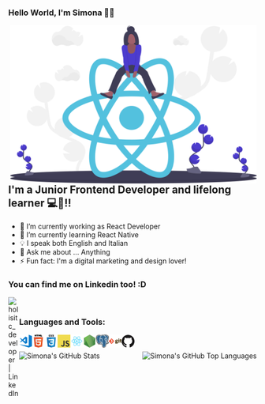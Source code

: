 ### Hello World, I'm Simona 👩👋

 <img align="right" alt="image" src="https://raw.githubusercontent.com/simonacossai/simonacossai/d4cd6c448bc90a6a1a88068f70f0d523110f706e/undraw_react_y7wq.svg" width="500" height="320" />


## I'm a Junior Frontend Developer and lifelong learner 💻🎈!!
- 🔭 I’m currently working as React Developer
- 🌱 I’m currently learning React Native 
- 💡 I speak both English and Italian
- 💬 Ask me about ... Anything
- ⚡ Fun fact: I'm a digital marketing and design lover! 


### You can find me on Linkedin too! :D
[<img align="left" alt="holisitc_developer | LinkedIn" width="22px" src="https://cdn.jsdelivr.net/npm/simple-icons@v3/icons/linkedin.svg" />][linkedin]

<br />

### Languages and Tools:

<img align="left" alt="Visual Studio Code" width="26px" src="https://raw.githubusercontent.com/github/explore/80688e429a7d4ef2fca1e82350fe8e3517d3494d/topics/visual-studio-code/visual-studio-code.png" />
<img align="left" alt="HTML5" width="26px" src="https://raw.githubusercontent.com/github/explore/80688e429a7d4ef2fca1e82350fe8e3517d3494d/topics/html/html.png" />
<img align="left" alt="CSS3" width="26px" src="https://raw.githubusercontent.com/github/explore/80688e429a7d4ef2fca1e82350fe8e3517d3494d/topics/css/css.png" />
<img align="left" alt="JavaScript" width="26px" src="https://raw.githubusercontent.com/github/explore/80688e429a7d4ef2fca1e82350fe8e3517d3494d/topics/javascript/javascript.png" />
<img align="left" alt="React" width="26px" src="https://raw.githubusercontent.com/github/explore/80688e429a7d4ef2fca1e82350fe8e3517d3494d/topics/react/react.png" />
<img align="left" alt="Node.js" width="26px" src="https://raw.githubusercontent.com/github/explore/80688e429a7d4ef2fca1e82350fe8e3517d3494d/topics/nodejs/nodejs.png" />
<img align="left" alt="postgreSQL" width="26px" src="https://raw.githubusercontent.com/github/explore/80688e429a7d4ef2fca1e82350fe8e3517d3494d/topics/postgresql/postgresql.png" />
<img align="left" alt="Git" width="26px" src="https://raw.githubusercontent.com/github/explore/80688e429a7d4ef2fca1e82350fe8e3517d3494d/topics/git/git.png" />
<img align="left" alt="GitHub" width="26px" src="https://raw.githubusercontent.com/github/explore/78df643247d429f6cc873026c0622819ad797942/topics/github/github.png" />


<br />
<br />


  <img align="left" alt="Simona's GitHub Stats" src="https://github-readme-stats.vercel.app/api?username=simonacossai&show_icons=true&hide_border=true" />

<img align="right" alt="Simona's GitHub Top Languages" src="https://github-readme-stats.vercel.app/api/top-langs/?username=simonacossai" />


[linkedin]: https://www.linkedin.com/in/simonacossai/
